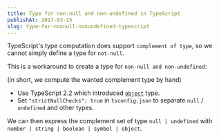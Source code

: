 ```yaml
---
title: Type for non-null and non-undefined in TypeScript
publishAt: 2017-03-15
slug: type-for-nonnull-nonundefined-typescript
---
```


TypeScript's type computation does support `complement of type`, so we cannot simply define a type for `not-null`.

This is a workaround to create a type for `non-null and non-undefined`:

(in short, we compute the wanted complement type by hand)

- Use TypeScript 2.2 which introduced [`object`](https://www.typescriptlang.org/docs/handbook/release-notes/typescript-2-2.html#object-type) type.
- Set `"strictNullChecks": true` in `tsconfig.json` to separate `null` / `undefined` and other types.

We can then express the complement set of type `null | undefined` with `number | string | boolean | symbol | object`.
